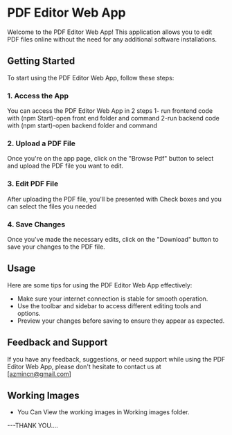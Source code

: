 # PDF Editor Web App

Welcome to the PDF Editor Web App! This application allows you to edit PDF files online without the need for any additional software installations. 

## Getting Started

To start using the PDF Editor Web App, follow these steps:

### 1. Access the App

You can access the PDF Editor Web App in 2 steps
   1- run frontend code with (npm Start)-open front end folder and command
   2-run backend code with (npm start)-open backend folder and command

### 2. Upload a PDF File

Once you're on the app page, click on the "Browse Pdf" button to select and upload the PDF file you want to edit.

### 3. Edit PDF File

After uploading the PDF file, you'll be presented with Check boxes and you can select the files you needed


### 4. Save Changes

Once you've made the necessary edits, click on the  "Download" button to save your changes to the PDF file.

## Usage

Here are some tips for using the PDF Editor Web App effectively:

- Make sure your internet connection is stable for smooth operation.
- Use the toolbar and sidebar to access different editing tools and options.
- Preview your changes before saving to ensure they appear as expected.

## Feedback and Support

If you have any feedback, suggestions, or need support while using the PDF Editor Web App, please don't hesitate to contact us at [azmincn@gmail.com]

## Working Images 

- You Can View the working images in Working images folder.


---THANK YOU....

